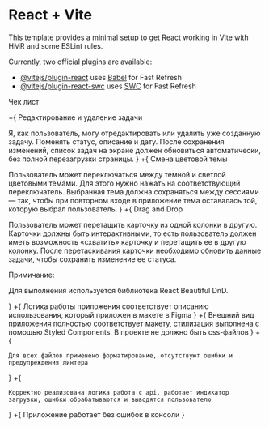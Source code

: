 # React + Vite

This template provides a minimal setup to get React working in Vite with HMR and some ESLint rules.

Currently, two official plugins are available:

- [@vitejs/plugin-react](https://github.com/vitejs/vite-plugin-react/blob/main/packages/plugin-react/README.md) uses [Babel](https://babeljs.io/) for Fast Refresh
- [@vitejs/plugin-react-swc](https://github.com/vitejs/vite-plugin-react-swc) uses [SWC](https://swc.rs/) for Fast Refresh

Чек лист

+{
Редактирование и удаление задачи

Я, как пользователь, могу отредактировать или удалить уже созданную задачу. Поменять статус, описание и дату. После сохранения изменений, список задач на экране должен обновиться автоматически, без полной перезагрузки страницы.
}
+{
Смена цветовой темы

Пользователь может переключаться между темной и светлой цветовыми темами. Для этого нужно нажать на соответствующий переключатель. Выбранная тема должна сохраняться между сессиями — так, чтобы при повторном входе в приложение тема оставалась той, которую выбрал пользователь.
}
+{
Drag and Drop

Пользователь может перетащить карточку из одной колонки в другую. Карточки должны быть интерактивными, то есть пользователь должен иметь возможность «схватить» карточку и перетащить ее в другую колонку. После перетаскивания карточки необходимо обновить данные задачи, чтобы сохранить изменение ее статуса.

Примичание:

Для выполнения используется библиотека React Beautiful DnD.

}
+{
Логика работы приложения соответствует описанию использования, который приложен в макете в Figma
}
+{
Внешний вид приложения полностью соответствует макету, стилизация выполнена с помощью Styled Components. В проекте не должно быть css-файлов
}
+{

    Для всех файлов применено форматирование, отсутствуют ошибки и предупреждения линтера

}
+{

    Корректно реализована логика работа с api, работает индикатор загрузки, ошибки обрабатываются и выводятся пользователю

}
+{
Приложение работает без ошибок в консоли
}
